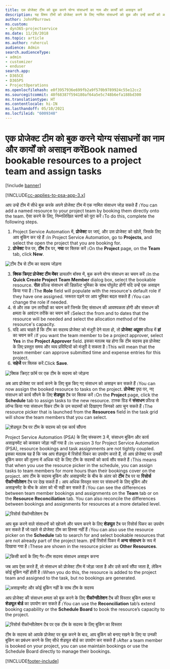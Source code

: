 ```yaml
---
title: एक प्रोजेक्ट टीम को बुक करने योग्य संसाधनों का नाम और कार्यों को असाइन करें
description: यह विषय टीमों को प्रोजेक्ट करने के लिए नामित संसाधनों को बुक और उन्हें कार्यों को असाइन करने के बारे में जानकारी प्रदान करता है।
author: JohnPBurrows
ms.custom:
- dyn365-projectservice
ms.date: 11/28/2018
ms.topic: article
ms.author: ruhercul
audience: Admin
search.audienceType:
- admin
- customizer
- enduser
search.app:
- D365CE
- D365PS
- ProjectOperations
ms.openlocfilehash: e0f3957936e699fb2a9f570b9789924c55e12cc2
ms.sourcegitcommit: 40f68387f594180af64a5e5c748b6efa188bd300
ms.translationtype: HT
ms.contentlocale: hi-IN
ms.lasthandoff: 05/10/2021
ms.locfileid: "6009348"
---
```

# <a name="book-named-bookable-resources-to-a-project-team-and-assign-tasks"></a><span data-ttu-id="199fd-103">एक प्रोजेक्ट टीम को बुक करने योग्य संसाधनों का नाम और कार्यों को असाइन करें</span><span class="sxs-lookup"><span data-stu-id="199fd-103">Book named bookable resources to a project team and assign tasks</span></span> 

[!include [banner](../includes/psa-now-project-operations.md)]

[!INCLUDE[cc-applies-to-psa-app-3.x](../includes/cc-applies-to-psa-app-3x.md)]

<span data-ttu-id="199fd-104">आप उन्हें टीम में सीधे बुक करके अपने प्रोजेक्ट टीम में एक नामित संसाधन जोड़ सकते हैं।</span><span class="sxs-lookup"><span data-stu-id="199fd-104">You can  add a named resource to your project team by booking them directly onto the team.</span></span> <span data-ttu-id="199fd-105">ऐसा करने के लिए, निम्नलिखित चरणों को पूरा करें।</span><span class="sxs-lookup"><span data-stu-id="199fd-105">To do this, complete the following steps.</span></span>

1. <span data-ttu-id="199fd-106">Project Service Automation में, **प्रोजेक्ट** पर जाएं, और उस प्रोजेक्ट को खोलें, जिसके लिए आप बुकिंग कर रहे हैं।</span><span class="sxs-lookup"><span data-stu-id="199fd-106">In  Project Service Automation, go to **Projects**, and select the open the project that you are booking for.</span></span>
2. <span data-ttu-id="199fd-107">**प्रोजेक्ट** पेज पर, **टीम** टैब पर, **नया** पर क्लिक करें।</span><span class="sxs-lookup"><span data-stu-id="199fd-107">On the **Project** page, on the **Team** tab, click **New**.</span></span> 

![टीम टैब से टीम का सदस्य जोड़ना](media/RM-how-to-1.png)

3. <span data-ttu-id="199fd-109">**क्विक क्रिएट प्रोजेक्ट टीम मेंबर** डायलॉग बॉक्स में, बुक करने योग्य संसाधन का चयन करें।</span><span class="sxs-lookup"><span data-stu-id="199fd-109">In the **Quick Create Project Team Member** dialog box, select the bookable resource.</span></span> <span data-ttu-id="199fd-110">**रोल** फ़ील्ड संसाधन की डिफ़ॉल्ट भूमिका के साथ पॉपुलेट होगी यदि उन्हें एक असाइन किया गया है।</span><span class="sxs-lookup"><span data-stu-id="199fd-110">The **Role** field will populate with the resource's default role if they have one assigned.</span></span> <span data-ttu-id="199fd-111">जरूरत पड़ने पर आप भूमिका बदल सकते हैं।</span><span class="sxs-lookup"><span data-stu-id="199fd-111">You can change the role if needed.</span></span> 
4. <span data-ttu-id="199fd-112">से और तक उन तारीखों का चयन करें जिनके लिए संसाधन की आवश्यकता होगी और संसाधन की क्षमता के आवंटन तरीके का चयन करें।</span><span class="sxs-lookup"><span data-stu-id="199fd-112">Select the from and to dates that the resource will be needed and select the allocation method of the resource's capacity.</span></span> 
5. <span data-ttu-id="199fd-113">यदि आप चाहते हैं कि टीम का सदस्य प्रोजेक्ट को मंजूरी देने वाला हो, तो **प्रोजेक्ट अप्रूवर** फ़ील्ड में **हां** का चयन करें।</span><span class="sxs-lookup"><span data-stu-id="199fd-113">If you want the team member to be a project approver, select **Yes** in the **Project Approver** field.</span></span> <span data-ttu-id="199fd-114">इसका मतलब यह होगा कि टीम सदस्य इस प्रोजेक्ट के लिए प्रस्तुत समय और व्यय प्रविष्टियों को मंजूरी दे सकता है।</span><span class="sxs-lookup"><span data-stu-id="199fd-114">This will mean that the team member can approve submitted time and expense entries for this project.</span></span> 
6. <span data-ttu-id="199fd-115">**सहेजें** पर क्लिक करें.</span><span class="sxs-lookup"><span data-stu-id="199fd-115">Click **Save**.</span></span>

![क्विक क्रिएट फ़ॉर्म पर एक टीम के सदस्य को जोड़ना](media/RM-how-to-2.png)


<span data-ttu-id="199fd-117">अब आप प्रोजेक्ट पर कार्य करने के लिए बुक किए गए संसाधन को असाइन कर सकते हैं।</span><span class="sxs-lookup"><span data-stu-id="199fd-117">You can now assign the booked resource to tasks on the project.</span></span> <span data-ttu-id="199fd-118">**प्रोजेक्ट** पृष्ठ पर, नए संसाधन को कार्य सौंपने के लिए **शेड्यूल** टैब पर क्लिक करें।</span><span class="sxs-lookup"><span data-stu-id="199fd-118">On the **Project** page, click the **Schedule** tab to assign tasks to the new resource.</span></span> <span data-ttu-id="199fd-119">टास्क ग्रिड में **संसाधन** फ़ील्ड से लॉन्च किया गया संसाधन पिकर टीम के उन सदस्यों को दिखाएगा जिनको आप चुन सकते हैं।</span><span class="sxs-lookup"><span data-stu-id="199fd-119">The resource picker that is launched from the **Resources** field in the task grid will show the team members that you can select.</span></span>

![शेड्यूल टैब पर टीम के सदस्य को एक कार्य सौंपना](media/RM-how-to-3.png)

<span data-ttu-id="199fd-121">Project Service Automation (PSA) के लिए संस्करण 3 में, संसाधन बुकिंग और कार्य असाइनमेंट को कसकर जोड़ा नहीं गया है।</span><span class="sxs-lookup"><span data-stu-id="199fd-121">In version 3 for Project Service Automation (PSA), resource bookings and task assignments are not tightly coupled.</span></span> <span data-ttu-id="199fd-122">इसका मतलब यह है कि जब आप शेड्यूल में रिसोर्स पिकर का उपयोग करते हैं, तो आप प्रोजेक्ट पर उनकी बुकिंग कवर की तुलना में अधिक घंटे के लिए टीम के सदस्यों को कार्य सौंप सकते हैं।</span><span class="sxs-lookup"><span data-stu-id="199fd-122">This means that when you use the resource picker in the schedule, you can assign tasks to team members for more hours than their bookings cover on the project.</span></span>
<span data-ttu-id="199fd-123">आप टीम के सदस्य बुकिंग और असाइनमेंट के बीच के अंतर को **टीम** टैब पर या **रिसोर्स रीकॉन्सीलेशन** टैब पर देख सकते हैं। आप अधिक विस्तृत स्तर पर संसाधनों के लिए बुकिंग और असाइनमेंट के बीच के अंतर को भी सही कर सकते हैं।</span><span class="sxs-lookup"><span data-stu-id="199fd-123">You can see the differences between team member bookings and assignments on the **Team** tab or on the **Resource Reconciliation** tab. You can also reconcile the differences between bookings and assignments for resources at a more detailed level.</span></span>

![रिसोर्स रीकॉन्सीलेशन टैब](media/RM-how-to-4.png)

<span data-ttu-id="199fd-125">आप बुक करने वाले संसाधनों को खोजने और चयन करने के लिए **शेड्यूल** टैब पर रिसोर्स पिकर का उपयोग कर सकते हैं जो पहले से प्रोजेक्ट टीम का हिस्सा नहीं हैं।</span><span class="sxs-lookup"><span data-stu-id="199fd-125">You can also use the resource picker on the **Schedule** tab to search for and select bookable resources that are not already part of the project team.</span></span> <span data-ttu-id="199fd-126">इन्हें रिसोर्स पिकर में **अन्य संसाधन** के रूप में दिखाया गया है।</span><span class="sxs-lookup"><span data-stu-id="199fd-126">These are shown in the resource picker as **Other Resources**.</span></span>

![किसी कार्य के लिए गैर-टीम सदस्य संसाधन असाइन करना](media/RM-how-to-5.png)

<span data-ttu-id="199fd-128">जब आप ऐसा करते हैं, तो संसाधन को प्रोजेक्ट टीम में जोड़ा जाता है और उसे कार्य सौंपा जाता है, लेकिन कोई बुकिंग नहीं होती है।</span><span class="sxs-lookup"><span data-stu-id="199fd-128">When you do this, the resource is added to the project team and assigned to the task, but no bookings are generated.</span></span>

![असाइनमेंट और कोई बुकिंग नहीं के साथ टीम के सदस्य](media/RM-how-to-6.png)

<span data-ttu-id="199fd-130">आप प्रोजेक्ट की संसाधन क्षमता को बुक करने के लिए **रीकॉन्सीलेशन** टैब की विस्तार बुकिंग क्षमता या **शेड्यूल बोर्ड** का उपयोग कर सकते हैं।</span><span class="sxs-lookup"><span data-stu-id="199fd-130">You can use the **Reconciliation** tab’s extend booking capability or the **Schedule Board** to book the resource’s capacity to the project.</span></span>

![रिसोर्स रीकॉन्सीलेशन टैब पर एक टीम के सदस्य के लिए बुकिंग का विस्तार](media/RM-how-to-7.png)

<span data-ttu-id="199fd-132">टीम के सदस्य को आपके प्रोजेक्ट पर बुक करने के बाद, आप बुकिंग को बनाए रखने के लिए या उनकी बुकिंग का प्रबंधन करने के लिए सीधे शेड्यूल बोर्ड का उपयोग कर सकते हैं।</span><span class="sxs-lookup"><span data-stu-id="199fd-132">After a team member is booked on your project, you can use maintain bookings or use the Schedule Board directly to manage their bookings.</span></span>


[!INCLUDE[footer-include](../includes/footer-banner.md)]